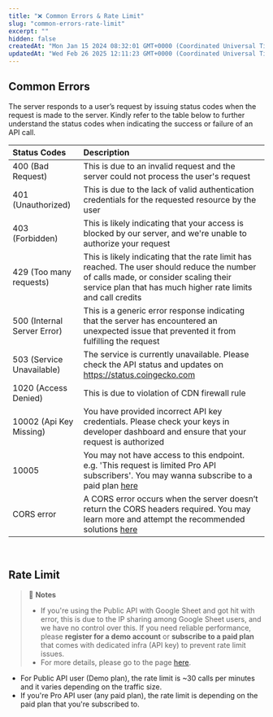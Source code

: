 ```yaml
---
title: "❌ Common Errors & Rate Limit"
slug: "common-errors-rate-limit"
excerpt: ""
hidden: false
createdAt: "Mon Jan 15 2024 08:32:01 GMT+0000 (Coordinated Universal Time)"
updatedAt: "Wed Feb 26 2025 12:11:23 GMT+0000 (Coordinated Universal Time)"
---
```

## Common Errors

The server responds to a user’s request by issuing status codes when the request is made to the server. Kindly refer to the table below to further understand the status codes when indicating the success or failure of an API call.

| Status Codes                | Description                                                                                                                                                                                                                                           |
| :-------------------------- | :---------------------------------------------------------------------------------------------------------------------------------------------------------------------------------------------------------------------------------------------------- |
| 400 (Bad Request)           | This is due to an invalid request and the server could not process the user's request                                                                                                                                                                 |
| 401 (Unauthorized)          | This is due to the lack of valid authentication credentials for the requested resource by the user                                                                                                                                                    |
| 403 (Forbidden)             | This is likely indicating that your access is blocked by our server, and we're unable to authorize your request                                                                                                                                       |
| 429 (Too many requests)     | This is likely indicating that the rate limit has reached. The user should reduce the number of calls made, or consider scaling their service plan that has much higher rate limits and call credits                                                  |
| 500 (Internal Server Error) | This is a generic error response indicating that the server has encountered an unexpected issue that prevented it from fulfilling the request                                                                                                         |
| 503 (Service Unavailable)   | The service is currently unavailable. Please check the API status and updates on <https://status.coingecko.com>                                                                                                                                       |
| 1020 (Access Denied)        | This is due to violation of CDN firewall rule                                                                                                                                                                                                         |
| 10002 (Api Key Missing)     | You have provided incorrect API key credentials. Please check your keys in developer dashboard and ensure that your request is authorized                                                                                                             |
| 10005                       | You may not have access to this endpoint. e.g. 'This request is limited Pro API subscribers'. You may wanna subscribe to a paid plan [here](https://www.coingecko.com/en/api/pricing)                                                                 |
| CORS error                  | A CORS error occurs when the server doesn’t return the CORS headers required. You may learn more and attempt the recommended solutions [here](https://www.bannerbear.com/blog/what-is-a-cors-error-and-how-to-fix-it-3-ways/#how-to-fix-a-cors-error) |

<br />

## Rate Limit

> 📘 **Notes**
> 
> - If you're using the Public API with Google Sheet and got hit with error, this is due to the IP sharing among Google Sheet users, and we have no control over this. If you need reliable performance, please **register for a demo account** or **subscribe to a paid plan** that comes with dedicated infra (API key) to prevent rate limit issues.
> - For more details, please go to the page [here](https://www.coingecko.com/en/api/pricing).

- For Public API user (Demo plan), the rate limit is ~30 calls per minutes and it varies depending on the traffic size.
- If you're Pro API user (any paid plan), the rate limit is depending on the paid plan that you're subscribed to.
